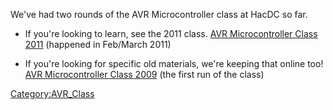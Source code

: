 We've had two rounds of the AVR Microcontroller class at HacDC so far.

- If you're looking to learn, see the 2011 class. [AVR Microcontroller
  Class 2011](AVR_Microcontroller_Class_2011 "wikilink") (happened in
  Feb/March 2011)

<!-- -->

- If you're looking for specific old materials, we're keeping that
  online too! [AVR Microcontroller Class
  2009](AVR_Microcontroller_Class_2009 "wikilink") (the first run of the
  class)

[Category:AVR_Class](Category:AVR_Class "wikilink")